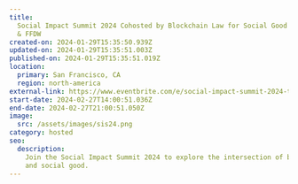 ```yaml
---
title:
  Social Impact Summit 2024 Cohosted by Blockchain Law for Social Good Center
  & FFDW
created-on: 2024-01-29T15:35:50.939Z
updated-on: 2024-01-29T15:35:51.003Z
published-on: 2024-01-29T15:35:51.019Z
location:
  primary: San Francisco, CA
  region: north-america
external-link: https://www.eventbrite.com/e/social-impact-summit-2024-tickets-758076215367
start-date: 2024-02-27T14:00:51.036Z
end-date: 2024-02-27T21:00:51.050Z
image:
  src: /assets/images/sis24.png
category: hosted
seo:
  description:
    Join the Social Impact Summit 2024 to explore the intersection of blockchain
    and social good.
---
```

